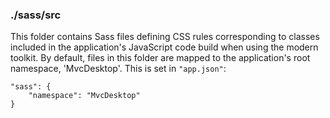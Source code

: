 ### ./sass/src

This folder contains Sass files defining CSS rules corresponding to classes
included in the application's JavaScript code build when using the modern toolkit.
By default, files in this folder are mapped to the application's root namespace, 'MvcDesktop'.
This is set in `"app.json"`:

    "sass": {
        "namespace": "MvcDesktop"
    }